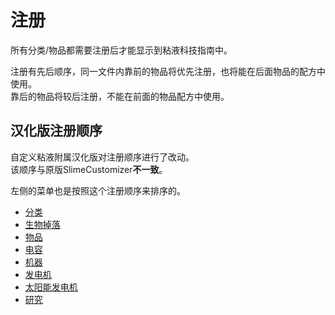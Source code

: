 # 注册

所有分类/物品都需要注册后才能显示到粘液科技指南中。

注册有先后顺序，同一文件内靠前的物品将优先注册，也将能在后面物品的配方中使用。  
靠后的物品将较后注册，不能在前面的物品配方中使用。

## 汉化版注册顺序

自定义粘液附属汉化版对注册顺序进行了改动。  
该顺序与原版SlimeCustomizer**不一致**。

左侧的菜单也是按照这个注册顺序来排序的。

- [分类](./Categories)
- [生物掉落](./Mob-Drops)
- [物品](./Items)
- [电容](./Capacitors)
- [机器](./Machines)
- [发电机](./Generators)
- [太阳能发电机](./Solar-Generators)
- [研究](./Researches)
